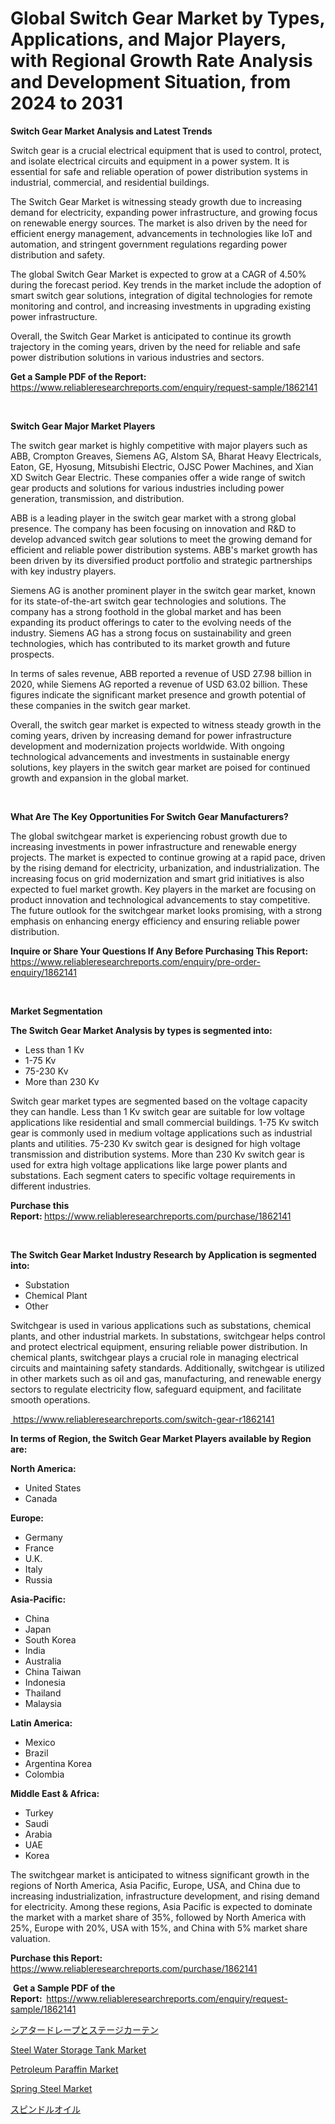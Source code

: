 <p><h1>Global Switch Gear Market by Types, Applications, and Major Players, with Regional Growth Rate Analysis and Development Situation, from 2024 to 2031</h1></p><p><strong>Switch Gear Market Analysis and Latest Trends</strong></p>
<p><p>Switch gear is a crucial electrical equipment that is used to control, protect, and isolate electrical circuits and equipment in a power system. It is essential for safe and reliable operation of power distribution systems in industrial, commercial, and residential buildings.</p><p>The Switch Gear Market is witnessing steady growth due to increasing demand for electricity, expanding power infrastructure, and growing focus on renewable energy sources. The market is also driven by the need for efficient energy management, advancements in technologies like IoT and automation, and stringent government regulations regarding power distribution and safety.</p><p>The global Switch Gear Market is expected to grow at a CAGR of 4.50% during the forecast period. Key trends in the market include the adoption of smart switch gear solutions, integration of digital technologies for remote monitoring and control, and increasing investments in upgrading existing power infrastructure.</p><p>Overall, the Switch Gear Market is anticipated to continue its growth trajectory in the coming years, driven by the need for reliable and safe power distribution solutions in various industries and sectors.</p></p>
<p><strong>Get a Sample PDF of the Report:&nbsp;</strong> <a href="https://www.reliableresearchreports.com/enquiry/request-sample/1862141">https://www.reliableresearchreports.com/enquiry/request-sample/1862141</a></p>
<p>&nbsp;</p>
<p><strong>Switch Gear Major Market Players</strong></p>
<p><p>The switch gear market is highly competitive with major players such as ABB, Crompton Greaves, Siemens AG, Alstom SA, Bharat Heavy Electricals, Eaton, GE, Hyosung, Mitsubishi Electric, OJSC Power Machines, and Xian XD Switch Gear Electric. These companies offer a wide range of switch gear products and solutions for various industries including power generation, transmission, and distribution.</p><p>ABB is a leading player in the switch gear market with a strong global presence. The company has been focusing on innovation and R&D to develop advanced switch gear solutions to meet the growing demand for efficient and reliable power distribution systems. ABB's market growth has been driven by its diversified product portfolio and strategic partnerships with key industry players.</p><p>Siemens AG is another prominent player in the switch gear market, known for its state-of-the-art switch gear technologies and solutions. The company has a strong foothold in the global market and has been expanding its product offerings to cater to the evolving needs of the industry. Siemens AG has a strong focus on sustainability and green technologies, which has contributed to its market growth and future prospects.</p><p>In terms of sales revenue, ABB reported a revenue of USD 27.98 billion in 2020, while Siemens AG reported a revenue of USD 63.02 billion. These figures indicate the significant market presence and growth potential of these companies in the switch gear market.</p><p>Overall, the switch gear market is expected to witness steady growth in the coming years, driven by increasing demand for power infrastructure development and modernization projects worldwide. With ongoing technological advancements and investments in sustainable energy solutions, key players in the switch gear market are poised for continued growth and expansion in the global market.</p></p>
<p>&nbsp;</p>
<p><strong>What Are The Key Opportunities For Switch Gear Manufacturers?</strong></p>
<p><p>The global switchgear market is experiencing robust growth due to increasing investments in power infrastructure and renewable energy projects. The market is expected to continue growing at a rapid pace, driven by the rising demand for electricity, urbanization, and industrialization. The increasing focus on grid modernization and smart grid initiatives is also expected to fuel market growth. Key players in the market are focusing on product innovation and technological advancements to stay competitive. The future outlook for the switchgear market looks promising, with a strong emphasis on enhancing energy efficiency and ensuring reliable power distribution.</p></p>
<p><strong>Inquire or Share Your Questions If Any Before Purchasing This Report:</strong> <a href="https://www.reliableresearchreports.com/enquiry/pre-order-enquiry/1862141">https://www.reliableresearchreports.com/enquiry/pre-order-enquiry/1862141</a></p>
<p>&nbsp;</p>
<p><strong>Market Segmentation</strong></p>
<p><strong>The Switch Gear Market Analysis by types is segmented into:</strong></p>
<p><ul><li>Less than 1 Kv</li><li>1-75 Kv</li><li>75-230 Kv</li><li>More than 230 Kv</li></ul></p>
<p><p>Switch gear market types are segmented based on the voltage capacity they can handle. Less than 1 Kv switch gear are suitable for low voltage applications like residential and small commercial buildings. 1-75 Kv switch gear is commonly used in medium voltage applications such as industrial plants and utilities. 75-230 Kv switch gear is designed for high voltage transmission and distribution systems. More than 230 Kv switch gear is used for extra high voltage applications like large power plants and substations. Each segment caters to specific voltage requirements in different industries.</p></p>
<p><strong>Purchase this Report:&nbsp;</strong><a href="https://www.reliableresearchreports.com/purchase/1862141">https://www.reliableresearchreports.com/purchase/1862141</a></p>
<p>&nbsp;</p>
<p><strong>The Switch Gear Market Industry Research by Application is segmented into:</strong></p>
<p><ul><li>Substation</li><li>Chemical Plant</li><li>Other</li></ul></p>
<p><p>Switchgear is used in various applications such as substations, chemical plants, and other industrial markets. In substations, switchgear helps control and protect electrical equipment, ensuring reliable power distribution. In chemical plants, switchgear plays a crucial role in managing electrical circuits and maintaining safety standards. Additionally, switchgear is utilized in other markets such as oil and gas, manufacturing, and renewable energy sectors to regulate electricity flow, safeguard equipment, and facilitate smooth operations.</p></p>
<p><a href="https://www.reliableresearchreports.com/switch-gear-r1862141">&nbsp;https://www.reliableresearchreports.com/switch-gear-r1862141</a></p>
<p><strong>In terms of Region, the Switch Gear Market Players available by Region are:</strong></p>
<p>
    <p> <strong> North America: </strong>
        <ul>
            <li>United States</li>
            <li>Canada</li>
        </ul>
        </p> 
    <p> <strong> Europe: </strong>
        <ul>
            <li>Germany</li>
            <li>France</li>
            <li>U.K.</li>
            <li>Italy</li>
            <li>Russia</li>
        </ul>
        </p> 
    <p> <strong> Asia-Pacific: </strong>
        <ul>
            <li>China</li>
            <li>Japan</li>
            <li>South Korea</li>
            <li>India</li>
            <li>Australia</li>
            <li>China Taiwan</li>
            <li>Indonesia</li>
            <li>Thailand</li>
            <li>Malaysia</li>
        </ul>
        </p> 
    <p> <strong> Latin America: </strong>
        <ul>
            <li>Mexico</li>
            <li>Brazil</li>
            <li>Argentina Korea</li>
            <li>Colombia</li>
        </ul>
        </p> 
    <p> <strong> Middle East & Africa: </strong>
        <ul>
            <li>Turkey</li>
            <li>Saudi</li>
            <li>Arabia</li>
            <li>UAE</li>
            <li>Korea</li>
        </ul>
    </p>
    </p>
<p><p>The switchgear market is anticipated to witness significant growth in the regions of North America, Asia Pacific, Europe, USA, and China due to increasing industrialization, infrastructure development, and rising demand for electricity. Among these regions, Asia Pacific is expected to dominate the market with a market share of 35%, followed by North America with 25%, Europe with 20%, USA with 15%, and China with 5% market share valuation.</p></p>
<p><strong>Purchase this Report: </strong><a href="https://www.reliableresearchreports.com/purchase/1862141">https://www.reliableresearchreports.com/purchase/1862141</a></p>
<p>&nbsp;<strong>Get a Sample PDF of the Report:&nbsp;&nbsp;</strong><a href="https://www.reliableresearchreports.com/enquiry/request-sample/1862141">https://www.reliableresearchreports.com/enquiry/request-sample/1862141</a></p>
<p><strong></strong></p>
<p><p><a href="https://github.com/SantosDicki04/Market-Research-Report-List-1/blob/main/346043321619.md">シアタードレープとステージカーテン</a></p><p><a href="https://github.com/juniordelafrance/Market-Research-Report-List-2/blob/main/steel-water-storage-tank-market.md">Steel Water Storage Tank Market</a></p><p><a href="https://issuu.com/reportprime-2/docs/petroleum-paraffin-market-size-2030.pptx">Petroleum Paraffin Market</a></p><p><a href="https://issuu.com/reportprime-2/docs/spring-steel-market-size-2030.pptx">Spring Steel Market</a></p><p><a href="https://medium.com/@evekerluke2023/%E3%82%B9%E3%83%94%E3%83%B3%E3%83%89%E3%83%AB%E3%82%AA%E3%82%A4%E3%83%AB%E5%B8%82%E5%A0%B4-%E6%88%90%E5%8A%9F%E3%81%99%E3%82%8B%E3%83%93%E3%82%B8%E3%83%8D%E3%82%B9%E6%88%A6%E7%95%A5%E3%81%AE%E9%8D%B5-2031%E5%B9%B4%E3%81%BE%E3%81%A7%E3%81%AE%E4%BA%88%E6%B8%AC-83e92e36db41">スピンドルオイル</a></p></p>